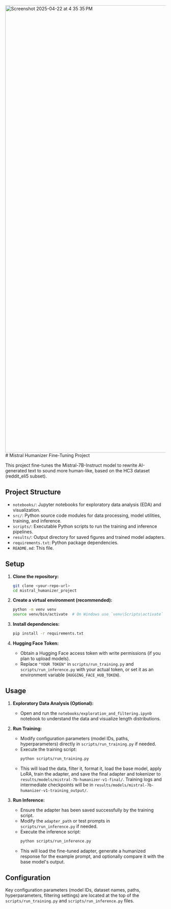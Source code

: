 <img width="1400" alt="Screenshot 2025-04-22 at 4 35 35 PM" src="https://github.com/user-attachments/assets/1cd40e53-b331-4903-9b20-437530e9def0" />
# Mistral Humanizer Fine-Tuning Project


This project fine-tunes the Mistral-7B-Instruct model to rewrite AI-generated text to sound more human-like, based on the HC3 dataset (reddit_eli5 subset).

## Project Structure

- `notebooks/`: Jupyter notebooks for exploratory data analysis (EDA) and visualization.
- `src/`: Python source code modules for data processing, model utilities, training, and inference.
- `scripts/`: Executable Python scripts to run the training and inference pipelines.
- `results/`: Output directory for saved figures and trained model adapters.
- `requirements.txt`: Python package dependencies.
- `README.md`: This file.

## Setup

1.  **Clone the repository:**
    ```bash
    git clone <your-repo-url>
    cd mistral_humanizer_project
    ```

2.  **Create a virtual environment (recommended):**
    ```bash
    python -m venv venv
    source venv/bin/activate  # On Windows use `venv\Scripts\activate`
    ```

3.  **Install dependencies:**
    ```bash
    pip install -r requirements.txt
    ```

4.  **Hugging Face Token:**
    - Obtain a Hugging Face access token with write permissions (if you plan to upload models).
    - Replace `"YOUR TOKEN"` in `scripts/run_training.py` and `scripts/run_inference.py` with your actual token, or set it as an environment variable (`HUGGING_FACE_HUB_TOKEN`).

## Usage

1.  **Exploratory Data Analysis (Optional):**
    - Open and run the `notebooks/exploration_and_filtering.ipynb` notebook to understand the data and visualize length distributions.

2.  **Run Training:**
    - Modify configuration parameters (model IDs, paths, hyperparameters) directly in `scripts/run_training.py` if needed.
    - Execute the training script:
      ```bash
      python scripts/run_training.py
      ```
    - This will load the data, filter it, format it, load the base model, apply LoRA, train the adapter, and save the final adapter and tokenizer to `results/models/mistral-7b-humanizer-v1-final/`. Training logs and intermediate checkpoints will be in `results/models/mistral-7b-humanizer-v1-training_output/`.

3.  **Run Inference:**
    - Ensure the adapter has been saved successfully by the training script.
    - Modify the `adapter_path` or test prompts in `scripts/run_inference.py` if needed.
    - Execute the inference script:
      ```bash
      python scripts/run_inference.py
      ```
    - This will load the fine-tuned adapter, generate a humanized response for the example prompt, and optionally compare it with the base model's output.

## Configuration

Key configuration parameters (model IDs, dataset names, paths, hyperparameters, filtering settings) are located at the top of the `scripts/run_training.py` and `scripts/run_inference.py` files.
